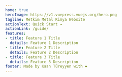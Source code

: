 ```yaml
---
home: true
heroImage: https://v1.vuepress.vuejs.org/hero.png
tagline: Metkim Metal Kimya Website
actionText: Quick Start →
actionLink: /guide/
features:
- title: Feature 1 Title
  details: Feature 1 Description
- title: Feature 2 Title
  details: Feature 2 Description
- title: Feature 3 Title
  details: Feature 3 Description
footer: Made by Kaan Türeyyen with ❤️
---
```

